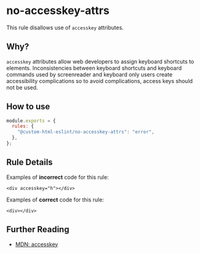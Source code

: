 # no-accesskey-attrs

This rule disallows use of `accesskey` attributes.

## Why?

`accesskey` attributes allow web developers to assign keyboard shortcuts to elements.
Inconsistencies between keyboard shortcuts and keyboard commands used by screenreader and keyboard only users create accessibility complications so to avoid complications, access keys should not be used.

## How to use

```js,.eslintrc.js
module.exports = {
  rules: {
    "@custom-html-eslint/no-accesskey-attrs": "error",
  },
};
```

## Rule Details

Examples of **incorrect** code for this rule:

```html,incorrect
<div accesskey="h"></div>
```

Examples of **correct** code for this rule:

```html,correct
<div></div>
```

## Further Reading

- [MDN: accesskey](https://developer.mozilla.org/en-US/docs/Web/HTML/Global_attributes/accesskey)
